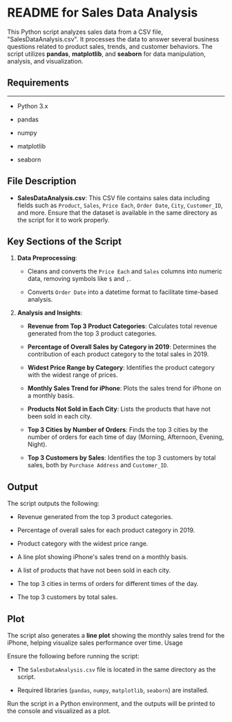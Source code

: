 README for Sales Data Analysis
==============================

This Python script analyzes sales data from a CSV file, "SalesDataAnalysis.csv". It processes the data to answer several business questions related to product sales, trends, and customer behaviors. The script utilizes **pandas**, **matplotlib**, and **seaborn** for data manipulation, analysis, and visualization.

## Requirements

------------

* Python 3.x

* pandas

* numpy

* matplotlib

* seaborn

File Description
----------------

* **SalesDataAnalysis.csv**: This CSV file contains sales data including fields such as `Product`, `Sales`, `Price Each`, `Order Date`, `City`, `Customer_ID`, and more. Ensure that the dataset is available in the same directory as the script for it to work properly.

Key Sections of the Script
--------------------------

1. **Data Preprocessing**:
   
   * Cleans and converts the `Price Each` and `Sales` columns into numeric data, removing symbols like `$` and `,`.
   
   * Converts `Order Date` into a datetime format to facilitate time-based analysis.

2. **Analysis and Insights**:
   
   * **Revenue from Top 3 Product Categories**: Calculates total revenue generated from the top 3 product categories.
   
   * **Percentage of Overall Sales by Category in 2019**: Determines the contribution of each product category to the total sales in 2019.
   
   * **Widest Price Range by Category**: Identifies the product category with the widest range of prices.
   
   * **Monthly Sales Trend for iPhone**: Plots the sales trend for iPhone on a monthly basis.
   
   * **Products Not Sold in Each City**: Lists the products that have not been sold in each city.
   
   * **Top 3 Cities by Number of Orders**: Finds the top 3 cities by the number of orders for each time of day (Morning, Afternoon, Evening, Night).
   
   * **Top 3 Customers by Sales**: Identifies the top 3 customers by total sales, both by `Purchase Address` and `Customer_ID`.

Output
------

The script outputs the following:

* Revenue generated from the top 3 product categories.

* Percentage of overall sales for each product category in 2019.

* Product category with the widest price range.

* A line plot showing iPhone's sales trend on a monthly basis.

* A list of products that have not been sold in each city.

* The top 3 cities in terms of orders for different times of the day.

* The top 3 customers by total sales.

Plot
----

The script also generates a **line plot** showing the monthly sales trend for the iPhone, helping visualize sales performance over time.
Usage

Ensure the following before running the script:

* The `SalesDataAnalysis.csv` file is located in the same directory as the script.

* Required libraries (`pandas`, `numpy`, `matplotlib`, `seaborn`) are installed.

Run the script in a Python environment, and the outputs will be printed to the console and visualized as a plot.
